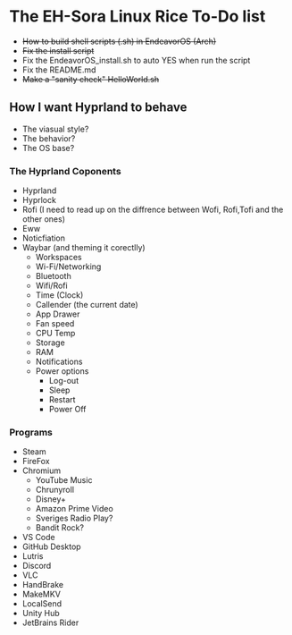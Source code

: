 # The EH-Sora Linux Rice To-Do list
*   <s>How to build shell scripts (.sh) in EndeavorOS (Arch)</s>
*   <s>Fix the install script</s>
*   Fix the EndeavorOS_install.sh to auto YES when run the script
*   Fix the README.md
*   <s>Make a "sanity check" HelloWorld.sh</s>

## How I want Hyprland to behave
- The viasual style?
- The behavior?
- The OS base?

### The Hyprland Coponents
- Hyprland
- Hyprlock
- Rofi (I need to read up on the diffrence between Wofi, Rofi,Tofi and the other ones)
- Eww
- Noticfiation
- Waybar (and theming it corectlly)
   - Workspaces
   - Wi-Fi/Networking
   - Bluetooth
   - Wifi/Rofi
   - Time (Clock)
   - Callender (the current date)
   - App Drawer
   - Fan speed
   - CPU Temp
   - Storage
   - RAM
   - Notifications
   - Power options
      - Log-out
      - Sleep
      - Restart
      - Power Off    

### Programs
* Steam
* FireFox
* Chromium
    * YouTube Music
    * Chrunyroll
    * Disney+
    * Amazon Prime Video
    * Sveriges Radio Play?
    * Bandit Rock?
* VS Code
* GitHub Desktop
* Lutris
* Discord
* VLC
* HandBrake
* MakeMKV
* LocalSend
* Unity Hub
* JetBrains Rider
